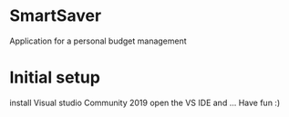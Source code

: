 # SmartSaver
Application for a personal budget management

# Initial setup
install Visual studio Community 2019
open the VS IDE and ... Have fun :) 

